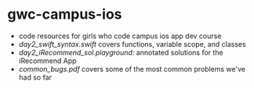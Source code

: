 # gwc-campus-ios
- code resources for girls who code campus ios app dev course
- *day2_swift_syntax.swift* covers functions, variable scope, and classes
- *day2_iRecommend_sol.playground*: annotated solutions for the iRecommend App
- *common_bugs.pdf* covers some of the most common problems we've had so far
